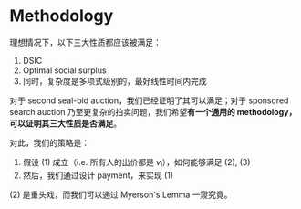 # Methodology

理想情况下，以下三大性质都应该被满足：

1. DSIC
2. Optimal social surplus
3. 同时，复杂度是多项式级别的，最好线性时间内完成

对于 second seal-bid auction，我们已经证明了其可以满足；对于 sponsored search auction 乃至更复杂的拍卖问题，我们希望**有一个通用的 methodology，可以证明其三大性质是否满足**。

对此，我们的策略是：

1. 假设 (1) 成立（i.e. 所有人的出价都是 $v_i$），如何能够满足 (2), (3)
2. 然后，我们通过设计 payment，来实现 (1)

(2) 是重头戏，而我们可以通过 Myerson's Lemma 一窥究竟。

